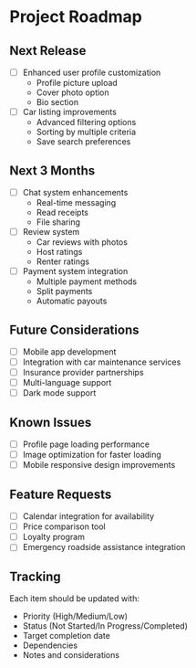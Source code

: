 
# Project Roadmap

## Next Release
- [ ] Enhanced user profile customization
  - Profile picture upload
  - Cover photo option
  - Bio section
- [ ] Car listing improvements
  - Advanced filtering options
  - Sorting by multiple criteria
  - Save search preferences

## Next 3 Months
- [ ] Chat system enhancements
  - Real-time messaging
  - Read receipts
  - File sharing
- [ ] Review system
  - Car reviews with photos
  - Host ratings
  - Renter ratings
- [ ] Payment system integration
  - Multiple payment methods
  - Split payments
  - Automatic payouts

## Future Considerations
- [ ] Mobile app development
- [ ] Integration with car maintenance services
- [ ] Insurance provider partnerships
- [ ] Multi-language support
- [ ] Dark mode support

## Known Issues
- [ ] Profile page loading performance
- [ ] Image optimization for faster loading
- [ ] Mobile responsive design improvements

## Feature Requests
- [ ] Calendar integration for availability
- [ ] Price comparison tool
- [ ] Loyalty program
- [ ] Emergency roadside assistance integration

## Tracking
Each item should be updated with:
- Priority (High/Medium/Low)
- Status (Not Started/In Progress/Completed)
- Target completion date
- Dependencies
- Notes and considerations


